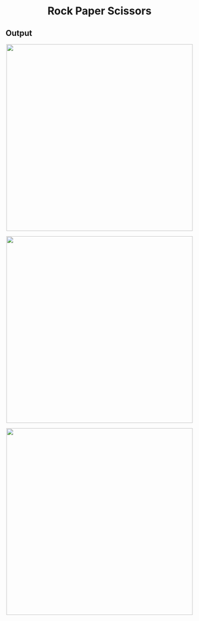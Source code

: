 <h1 align="center">Rock Paper Scissors</h1>

## Output

<p align="center"><img width="500px" src="https://user-images.githubusercontent.com/80118217/203367028-09b4546b-5038-44ea-8c07-80ea2acba7d7.JPG"></p>


<p align="center"><img width="500px" src=""></p>


<p align="center"><img width="500px" src=""></p>
